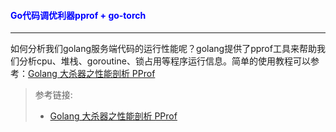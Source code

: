 #### <font color="blue">Go代码调优利器pprof + go-torch</font>

---

如何分析我们golang服务端代码的运行性能呢？golang提供了pprof工具来帮助我们分析cpu、堆栈、goroutine、锁占用等程序运行信息。简单的使用教程可以参考：[Golang 大杀器之性能剖析 PProf](https://github.com/EDDYCJY/blog/blob/master/golang/2018-09-15-Golang%20%E5%A4%A7%E6%9D%80%E5%99%A8%E4%B9%8B%E6%80%A7%E8%83%BD%E5%89%96%E6%9E%90%20PProf.md)

> 参考链接:
> 
> * [Golang 大杀器之性能剖析 PProf](https://github.com/EDDYCJY/blog/blob/master/golang/2018-09-15-Golang%20%E5%A4%A7%E6%9D%80%E5%99%A8%E4%B9%8B%E6%80%A7%E8%83%BD%E5%89%96%E6%9E%90%20PProf.md)